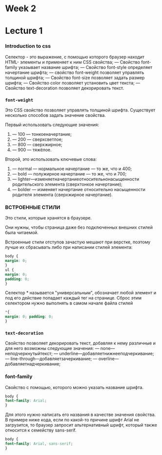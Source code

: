 # Week 2

# Lecture 1

### Introduction to css

Селектор - это выражение, с помощью которого браузер находит HTML- элементы и применяет к ним CSS свойства;
— Свойство font-family указывает название шрифта;
— Свойство font-style определяет начертание шрифта;
— свойство font-weight позволяет управлять толщиной шрифта; — Свойство font-size позволяет задать размер шрифта;
— Свойство color позволяет установить цвет текста;
— Свойство text-decoration позволяет декорировать текст.

### `font-weight`
Это CSS свойство позволяет управлять толщиной шрифта. 
Существует несколько способов задать значение свойства. 

Первый использовать следующие значения:
1. — 100 — тонкоеначертание; 
2. — 200 — сверхсветлое;
3. — 800 — сверхжирное;
4. — 900 — тяжёлое.

Второй, это использовать ключевые слова:
1. — normal — нормальное начертание — то же, что и 400;
2. — bold — полужирное начертание — то же, что и 700;
3. — lighter—изменяетначертаниеотносительнонасыщенности родительского элемента (сверхтонкое начертание);
4. — bolder — изменяет начертание относительно насыщенности родителя элемента (сверхжирное начертание).

### ВСТРОЕННЫЕ СТИЛИ
Это стили, которые хранятся в браузере. 

Они нужны, чтобы страница даже без подключенных внешних стилей была читаемой.

Встроенные стили отступов зачастую мешают при верстке, поэтому лучше их сбрасывать либо при написании стилей элемента:
```css
body {
margin: 0;
}
ul {
margin: 0;
padding: 0;
}
```

Селектор * называется "универсальным", обозначает любой элемент и под его действие попадает каждый тег на странице.
Сброс этим селектором нужно выполнять в самом начале файла стилей
```css
*{
margin: 0; padding: 0;
}
```

### `text-decoration`
Свойство позволяет декорировать текст, добавляя к нему различные и для него возможны следующие значения:
— none—неподчеркнутыйтекст;
— underline—добавляетнижнееподчеркивание; — line-through—добавляетзачеркивание;
— overline—добавляетнадчеркивание;

### font-family

Свойство с помощью, которого можно указать название шрифта.
```css
body {
font-family: Arial;
}
```

Для этого нужно написать его названия в качестве значения свойства.
В примере ниже кода, если по какой-то причине шрифт Arial не загрузится, то браузер запросит альтернативный шрифт, который также относится к семейству sans-serif.

```css
body {
font-family: Arial, sans-serif;
}
```
